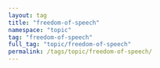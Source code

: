 ```yaml
---
layout: tag
title: "freedom-of-speech"
namespace: "topic"
tag: "freedom-of-speech"
full_tag: "topic/freedom-of-speech"
permalink: /tags/topic/freedom-of-speech/
---
```

